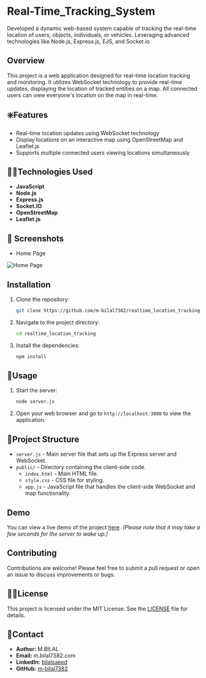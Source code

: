 # Real-Time_Tracking_System
Developed a dynamic web-based system capable of tracking the real-time location of users, objects, individuals, or vehicles. Leveraging advanced technologies like Node.js, Express.js, EJS, and Socket.io.

## Overview

This project is a web application designed for real-time location tracking and monitoring. It utilizes WebSocket technology to provide real-time updates, displaying the location of tracked entities on a map. All connected users can view everyone's location on the map in real-time.

## ❇️Features

- Real-time location updates using WebSocket technology
- Display locations on an interactive map using OpenStreetMap and Leaflet.js
- Supports multiple connected users viewing locations simultaneously

## 🧑‍💻Technologies Used

- **JavaScript**
- **Node.js**
- **Express.js**
- **Socket.IO**
- **OpenStreetMap**
- **Leaflet.js**

## 📸 Screenshots
* Home Page

![Home Page](https://user-images.githubusercontent.com/117112672/224544225-c6f79f39-d51c-41e0-acce-fb9c2fdd01a6.jpg)

## Installation

1. Clone the repository:
    ```bash
    git clone https://github.com/m-bilal7382/realtime_location_tracking.git
    ```
2. Navigate to the project directory:
    ```bash
    cd realtime_location_tracking
    ```
3. Install the dependencies:
    ```bash
    npm install
    ```

## 🧐Usage

1. Start the server:
    ```bash
    node server.js
    ```
2. Open your web browser and go to `http://localhost:3000` to view the application.

## 📖Project Structure

- `server.js` - Main server file that sets up the Express server and WebSocket.
- `public/` - Directory containing the client-side code.
  - `index.html` - Main HTML file.
  - `style.css` - CSS file for styling.
  - `app.js` - JavaScript file that handles the client-side WebSocket and map functionality.

## Demo

You can view a live demo of the project [here](https://locationreal.onrender.com/). *(Please note that it may take a few seconds for the server to wake up.)*

## Contributing

Contributions are welcome! Please feel free to submit a pull request or open an issue to discuss improvements or bugs.

## 🧑‍💻License

This project is licensed under the MIT License. See the [LICENSE](LICENSE) file for details.

## 🚀Contact

- **Author:** M.BILAL
- **Email:** m.bilal7382.com
- **LinkedIn:** [bilalsaeed](linkedin.com/in/bilalsaeed7382)
- **GitHub:** [m-bilal7382](http://github.com/m-bilal7382)

